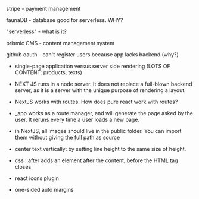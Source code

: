 stripe - payment management

faunaDB - database good for serverless. WHY?

"serverless" - what is it?

prismic CMS - content management system

github oauth - can't register users because app lacks backend (why?)

- single-page application versus server side rendering (LOTS OF CONTENT: products, texts)

- NEXT JS runs in a node server. It does not replace a full-blown backend server, as it is a server with the unique purpose of rendering a layout.

- NextJS works with routes. How does pure react work with routes?

- _app works as a route manager, and will generate the page asked by the user. It reruns every time a user loads a new page.

- in NextJS, all images should live in the public folder. You can import them without giving the full path as source

- center text vertically: by setting line height to the same size of height.

- css ::after adds an element after the content, before the HTML tag closes

- react icons plugin

- one-sided auto margins